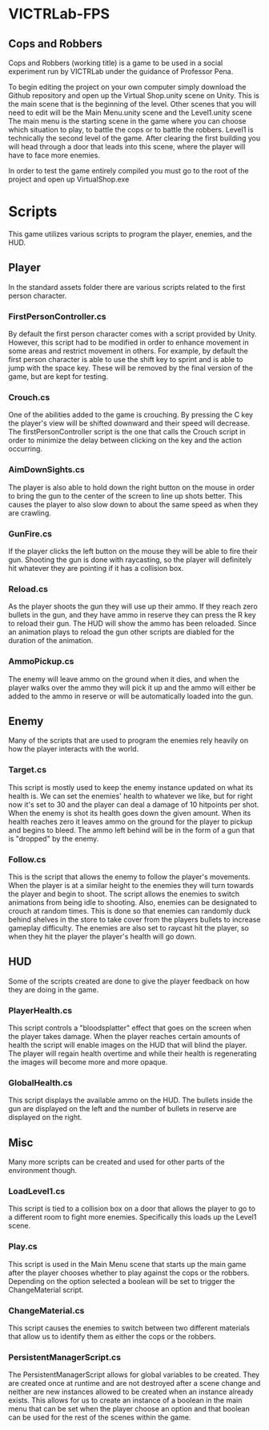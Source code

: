 # VICTRLab-FPS
## Cops and Robbers
Cops and Robbers (working title) is a game to be used in a social experiment run by VICTRLab under the guidance of Professor Pena. 

To begin editing the project on your own computer simply download the Github repository and open up the Virtual Shop.unity scene on Unity. 
This is the main scene that is the beginning of the level. Other scenes that you will need to edit will be the Main Menu.unity scene and the Level1.unity scene
The main menu is the starting scene in the game where you can choose which situation to play, to battle the cops or to battle the robbers.
Level1 is technically the second level of the game. After clearing the first building you will head through a door that leads into this scene, where the player will have to face more enemies.

In order to test the game entirely compiled you must go to the root of the project and open up VirtualShop.exe

# Scripts
This game utilizes various scripts to program the player, enemies, and the HUD. 

## Player
In the standard assets folder there are various scripts related to the first person character. 

### FirstPersonController.cs
By default the first person character comes with a script provided by Unity. However, this script had to be modified in order to enhance movement in some areas and restrict movement in others. 
For example, by default the first person character is able to use the shift key to sprint and is able to jump with the space key. These will be removed by the final version of the game, but are kept for testing. 

### Crouch.cs
One of the abilities added to the game is crouching. By pressing the C key the player's view will be shifted downward and their speed will decrease. 
The firstPersonController script is the one that calls the Crouch script in order to minimize the delay between clicking on the key and the action occurring. 

### AimDownSights.cs
The player is also able to hold down the right button on the mouse in order to bring the gun to the center of the screen to line up shots better. 
This causes the player to also slow down to about the same speed as when they are crawling. 

### GunFire.cs
If the player clicks the left button on the mouse they will be able to fire their gun. Shooting the gun is done with raycasting, so the player will definitely hit whatever they are pointing if it has a collision box. 

### Reload.cs
As the player shoots the gun they will use up their ammo. If they reach zero bullets in the gun, and they have ammo in reserve they can press the R key to reload their gun. The HUD will show the ammo has been reloaded. Since an animation plays to reload the gun other scripts are diabled for the duration of the animation.

### AmmoPickup.cs 
The enemy will leave ammo on the ground when it dies, and when the player walks over the ammo they will pick it up and the ammo will either be added to the ammo in reserve or will be automatically loaded into the gun. 

## Enemy
Many of the scripts that are used to program the enemies rely heavily on how the player interacts with the world. 

### Target.cs
This script is mostly used to keep the enemy instance updated on what its health is. We can set the enemies' health to whatever we like, but for right now it's set to 30 and the player can deal a damage of 10 hitpoints per shot. 
When the enemy is shot its health goes down the given amount. When its health reaches zero it leaves ammo on the ground for the player to pickup and begins to bleed. The ammo left behind will be in the form of a gun that is "dropped" by the enemy. 

### Follow.cs
This is the script that allows the enemy to follow the player's movements. When the player is at a similar height to the enemies they will turn towards the player and begin to shoot. 
The script allows the enemies to switch animations from being idle to shooting. Also, enemies can be designated to crouch at random times. This is done so that enemies can randomly duck behind shelves in the store to take cover from the players bullets to increase gameplay difficulty. 
The enemies are also set to raycast hit the player, so when they hit the player the player's health will go down. 

## HUD
Some of the scripts created are done to give the player feedback on how they are doing in the game. 

### PlayerHealth.cs
This script controls a "bloodsplatter" effect that goes on the screen when the player takes damage. When the player reaches certain amounts of health the script will enable images on the HUD that will blind the player. The player will regain health overtime and while their health is regenerating the images will become more and more opaque. 

### GlobalHealth.cs
This script displays the available ammo on the HUD. The bullets inside the gun are displayed on the left and the number of bullets in reserve are displayed on the right. 

## Misc
Many more scripts can be created and used for other parts of the environment though. 

### LoadLevel1.cs
This script is tied to a collision box on a door that allows the player to go to a different room to fight more enemies. Specifically this loads up the Level1 scene.

### Play.cs
This script is used in the Main Menu scene that starts up the main game after the player chooses whether to play against the cops or the robbers. 
Depending on the option selected a boolean will be set to trigger the ChangeMaterial script.

### ChangeMaterial.cs
This script causes the enemies to switch between two different materials that allow us to identify them as either the cops or the robbers. 

### PersistentManagerScript.cs
The PersistentManagerScript allows for global variables to be created. They are created once at runtime and are not destroyed after a scene change and neither are new instances allowed to be created when an instance already exists.
This allows for us to create an instance of a boolean in the main menu that can be set when the player choose an option and that boolean can be used for the rest of the scenes within the game.